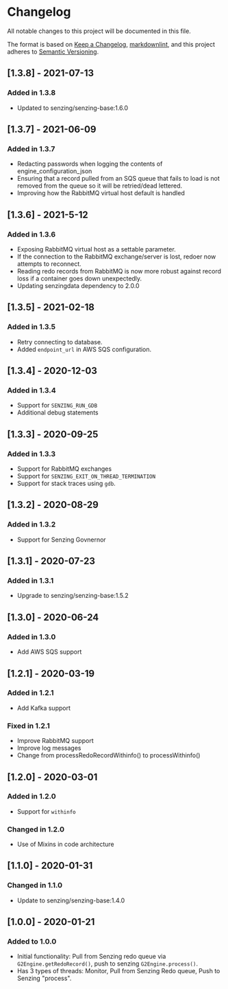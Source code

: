 # Changelog

All notable changes to this project will be documented in this file.

The format is based on [Keep a Changelog](https://keepachangelog.com/en/1.0.0/),
[markdownlint](https://dlaa.me/markdownlint/),
and this project adheres to [Semantic Versioning](https://semver.org/spec/v2.0.0.html).

## [1.3.8] - 2021-07-13

### Added in 1.3.8

- Updated to senzing/senzing-base:1.6.0

## [1.3.7] - 2021-06-09

### Added in 1.3.7

- Redacting passwords when logging the contents of engine_configuration_json
- Ensuring that a record pulled from an SQS queue that fails to load is not removed from the queue so it will be retried/dead lettered.
- Improving how the RabbitMQ virtual host default is handled

## [1.3.6] - 2021-5-12

### Added in 1.3.6

- Exposing RabbitMQ virtual host as a settable parameter.
- If the connection to the RabbitMQ exchange/server is lost, redoer now attempts to reconnect.
- Reading redo records from RabbitMQ is now more robust against record loss if a container goes down unexpectedly.
- Updating senzingdata dependency to 2.0.0

## [1.3.5] - 2021-02-18

### Added in 1.3.5

- Retry connecting to database.
- Added `endpoint_url` in AWS SQS configuration.

## [1.3.4] - 2020-12-03

### Added in 1.3.4

- Support for `SENZING_RUN_GDB`
- Additional debug statements

## [1.3.3] - 2020-09-25

### Added in 1.3.3

- Support for RabbitMQ exchanges
- Support for `SENZING_EXIT_ON_THREAD_TERMINATION`
- Support for stack traces using `gdb`.

## [1.3.2] - 2020-08-29

### Added in 1.3.2

- Support for Senzing Govnernor

## [1.3.1] - 2020-07-23

### Added in 1.3.1

- Upgrade to senzing/senzing-base:1.5.2

## [1.3.0] - 2020-06-24

### Added in 1.3.0

- Add AWS SQS support

## [1.2.1] - 2020-03-19

### Added in 1.2.1

- Add Kafka support

### Fixed in 1.2.1

- Improve RabbitMQ support
- Improve log messages
- Change from processRedoRecordWithinfo() to processWithinfo()

## [1.2.0] - 2020-03-01

### Added in 1.2.0

- Support for `withinfo`

### Changed in 1.2.0

- Use of Mixins in code architecture

## [1.1.0] - 2020-01-31

### Changed in 1.1.0

- Update to senzing/senzing-base:1.4.0

## [1.0.0] - 2020-01-21

### Added to 1.0.0

- Initial functionality:  Pull from Senzing redo queue via `G2Engine.getRedoRecord()`, push to senzing `G2Engine.process()`.
- Has 3 types of threads:  Monitor, Pull from Senzing Redo queue, Push to Senzing "process".
